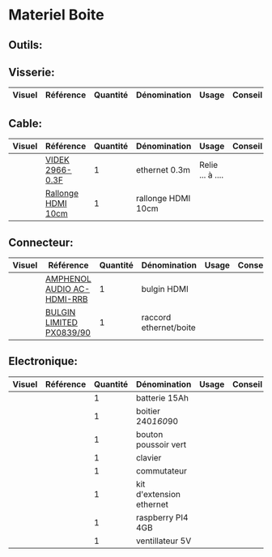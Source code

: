 # Materiel Boite
## Outils:

## Visserie:
| Visuel | Référence | Quantité | Dénomination | Usage | Conseil |
|-------:|-----------|----------|--------------------------|-----------------------------------------|----------|

## Cable:
| Visuel | Référence | Quantité | Dénomination | Usage | Conseil |
|-------:|-----------|----------|--------------------------|-----------------------------------------|----------|
|        |[VIDEK 2966-0.3F](https://fr.farnell.com/videk/2966-0-3f/lead-flat-cat6-utp-beige-0-3m/dp/1515103?ost=1515103)  |         1|ethernet 0.3m           | Relie ... à ....   |          |
|        |[Rallonge HDMI 10cm](https://fr.farnell.com/pro-signal/psg91337/hdmi-lead-black-0-15m/dp/3400642?ost=3400642)|         1| rallonge HDMI 10cm       |                                         |          |

## Connecteur:
| Visuel | Référence | Quantité | Dénomination | Usage | Conseil |
|-------:|-----------|----------|--------------------------|-----------------------------------------|----------|
|        |[AMPHENOL AUDIO AC-HDMI-RRB](https://fr.farnell.com/amphenol/ac-hdmi-rrb/adaptateur-hdmi-type-d-fem-fem/dp/2951361?ost=ac-hdmi-rrb) |         1| bulgin HDMI              |                                         |          |
|        |[BULGIN LIMITED PX0839/90](https://fr.farnell.com/bulgin/px0839-90/connecteur-coupleur-cat5e-horizontal/dp/1687567?ost=px0839%2F90) |         1| raccord ethernet/boite   |                                         |          |

## Electronique:
| Visuel | Référence | Quantité | Dénomination | Usage | Conseil |
|-------:|-----------|----------|--------------------------|-----------------------------------------|----------|
|        |           |         1| batterie 15Ah            |                                         |          |
|        |           |         1| boitier 240*160*90       |                                         |          |
|        |           |         1| bouton poussoir vert     |                                         |          |
|        |           |         1| clavier                  |                                         |          |
|        |           |         1| commutateur              |                                         |          |
|        |           |         1| kit d'extension ethernet |                                         |          |
|        |           |         1| raspberry PI4 4GB        |                                         |          |
|        |           |         1| ventillateur 5V          |                                         |          | 
